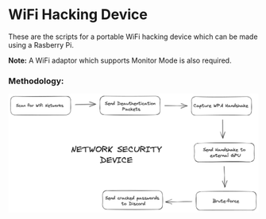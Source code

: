 # WiFi Hacking Device

These are the scripts for a portable WiFi hacking device which can be made using a Rasberry Pi. 

**Note:** A WiFi adaptor which supports Monitor Mode is also required.

### Methodology:

![methodology](images/diag.png)

